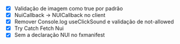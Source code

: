 - [X] Validação de imagem como true por padrão
- [X] NuiCallback -> NUICallback no client
- [X] Remover Console.log useClickSound e validação de not-allowed
- [X] Try Catch Fetch Nui
- [X] Sem a declaração NUI no fxmanifest
